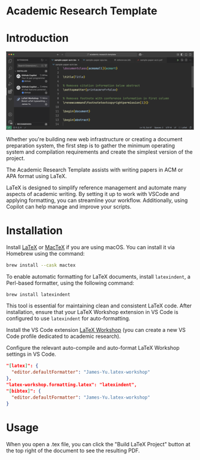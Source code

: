 # Academic Research Template

# Introduction

![Screenshot of the Academic Research Template](screenshot.png)

Whether you're building new web infrastructure or creating a document preparation system, the first step is to gather the minimum operating system and compilation requirements and create the simplest version of the project.

The Academic Research Template assists with writing papers in ACM or APA format using LaTeX.

LaTeX is designed to simplify reference management and automate many aspects of academic writing. By setting it up to work with VSCode and applying formatting, you can streamline your workflow. Additionally, using Copilot can help manage and improve your scripts.

# Installation

Install [LaTeX](https://latex-project.org/get) or [MacTeX](https://www.tug.org/mactex/) if you are using macOS. You can install it via Homebrew using the command:  

```sh
brew install --cask mactex
```

To enable automatic formatting for LaTeX documents, install `latexindent`, a Perl-based formatter, using the following command:  

```sh
brew install latexindent
```  

This tool is essential for maintaining clean and consistent LaTeX code. After installation, ensure that your LaTeX Workshop extension in VS Code is configured to use `latexindent` for auto-formatting.

Install the VS Code extension [LaTeX Workshop](https://marketplace.visualstudio.com/items?itemName=James-Yu.latex-workshop) (you can create a new VS Code profile dedicated to academic research).

Configure the relevant auto-compile and auto-format LaTeX Workshop settings in VS Code.

```json
"[latex]": {
  "editor.defaultFormatter": "James-Yu.latex-workshop"
},
"latex-workshop.formatting.latex": "latexindent",
"[bibtex]": {
  "editor.defaultFormatter": "James-Yu.latex-workshop"
}
```

# Usage

When you open a .tex file, you can click the "Build LaTeX Project" button at the top right of the document to see the resulting PDF.